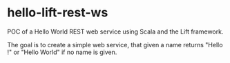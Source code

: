 # hello-lift-rest-ws
POC of a Hello World REST web service using Scala and the Lift framework.

The goal is to create a simple web service, that given a name returns "Hello <name>!" or "Hello World" if no name is given.
